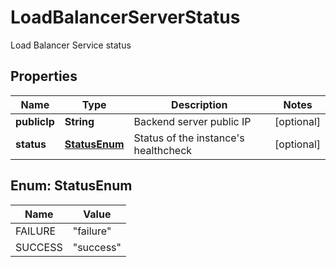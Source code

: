 

# LoadBalancerServerStatus

Load Balancer Service status

## Properties

| Name | Type | Description | Notes |
|------------ | ------------- | ------------- | -------------|
|**publicIp** | **String** | Backend server public IP |  [optional] |
|**status** | [**StatusEnum**](#StatusEnum) | Status of the instance&#39;s healthcheck |  [optional] |



## Enum: StatusEnum

| Name | Value |
|---- | -----|
| FAILURE | &quot;failure&quot; |
| SUCCESS | &quot;success&quot; |



